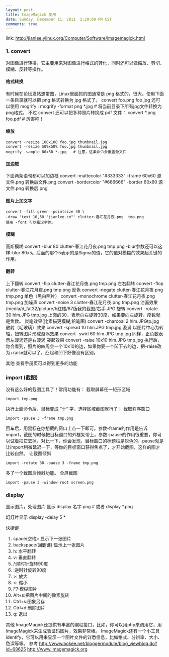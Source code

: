 ```yaml
---
layout: post
title: ImageMagick 使用
date: Sunday, December 11, 2011  2:29:09 PM CST
comments: true
---
```


link: <http://jianlee.ylinux.org/Computer/Software/imagemagick.html>

### 1. convert

   对图像进行转换，它主要用来对图像进行格式的转化，同时还可以做缩放、剪切、模糊、反转等操作。

#### 格式转换
   有时候在论坛发帖想带图，Linux里面抓的图通常是 png 格式的，很大。使用下面一条目录就可以把 png 格式转换为 jpg 格式了。
    convert foo.png foo.jpg
   还可以使用 mogrify :
    mogrify -format png *.jpg    # 将当前目录下所有jpg文件转换为png格式。
   不过 convert 还可以把多种照片转换成 pdf 文件：
    convert *.png foo.pdf  # 厉害吧！

#### 缩放
    convert -resize 100x100 foo.jpg thumbnail.jpg
    convert -resize 50%x50% foo.jpg thumbnail.jpg
    mogrify -sample 80x60 *.jpg   # 注意，这条命令会覆盖源文件

#### 加边框
   下面两条语句都可以加边框
    convert -mattecolor "#333333" -frame 60x60 源文件.png 转换后文件.png
    convert -bordercolor "#666666" -border 60x60 源文件.png 转换后.png

#### 图片上加文字
    convert -fill green -pointsize 40 \
    -draw 'text 10,50 "jianlee.cn"' clutter-春江花月夜.png  tmp.png
    使用 -font 可以指定字体。

#### 模糊
   高斯模糊
    convert -blur 80  clutter-春江花月夜.png  tmp.png
   -blur参数还可以这样-blur 80x5。后面的那个5表示的是Sigma的值，它的值对模糊的效果起关键的作用。<!-- more -->

#### 翻转
   上下翻转
    convert -flip clutter-春江花月夜.png  tmp.png
   左右翻转
    convert -flop clutter-春江花月夜.png  tmp.png
   反色
    convert -negate clutter-春江花月夜.png  tmp.png
   单色（黑白照片）
    convert -monochrome clutter-春江花月夜.png  tmp.png
   加噪声
    convert -noise 3 clutter-春江花月夜.png  tmp.png
   油画效果
    /media/d_fat32/picture/h红楼/87版我的截图/右手.JPG
   旋转
    convert -rotate 30 hlm.JPG  tmp.jpg
   上面的30，表示向右旋转30度，如果要向左旋转，度数就是负数。
   炭笔效果(比素描更模糊,铅笔画)
    convert -charcoal 2 hlm.JPGtp.jpg
   散射（毛玻璃）效果
    convert -spread 10 hlm.JPG  tmp.jpg
   漩涡
   以图片中心为转轴，扭转图片形成漩涡效果
    convert -swirl 60 hlm.JPG  tmp.jpg
   同样，正负数表示左漩涡还是右漩涡
   突起效果
    convert -raise 10x10 hlm.JPG  tmp.jpg
   执行后，你会看到，照片的四周会一个10x10的边，如果你要一个凹下去的边，把-raise改为+raise就可以了。凸起和凹下好像没有区别。

   其他
   查看手册页可以得到更多的功能

### import (截图)

没有这么好的截图工具了！常用功能有：
截取屏幕任一矩形区域

    import tmp.png

执行上面命令后，鼠标变成 “十“ 字，选择区域截图就行了！
截取程序窗口

    import -pause 3 -frame tmp.png

回车后，用鼠标在你想截的窗口上点一下即可。参数-frame的作用是告诉 import，截图的时候把目标窗口的外框架带上，参数-pause的作用很重要，你可以试着把它去掉，对比一下，你会发现，目标窗口的标题栏是灰色的，pause就是让import稍微延迟一下，等你的目标窗口获得焦点了，才开始截图，这样的图才比较自然。
让截图倾斜

    import -rotate 30 -pause 3 -frame tmp.png

多了一个截图后倾斜功能。
全屏截图

    import -pause 3 -window root screen.png

### display

显示图片，处理图片
显示
    display 名字.png  # 或者 display *.png

幻灯片显示
    display -delay 5 *

快捷键
   1. space(空格): 显示下一张图片
   2. backspace(回删键):显示上一张图片
   3. h: 水平翻转
   4. v: 垂直翻转
   5. /:顺时针旋转90度
   6. \:逆时针旋转90度
   7. \>: 放大
   8. <: 缩小
   9. F7:模糊图片
   10. Alt+s:把图片中间的像素旋转
   11. Ctrl+s:图象另存
   12. Ctrl+d:删除图片
   13. q: 退出

其他
   ImageMagick还提供有丰富的编程接口，比如，你可以用php来调用它，用 ImageMagick来生成验证码图片，效果非常棒。
   ImageMagick还有一个小工具identify，它可以用来显示一个图片文件的详悉信息，比如格式、分辨率、大小、色深等等。
参考
   <http://www.bokee.net/bloggermodule/blog_viewblog.do?id=68625>
   <http://www.imagemagick.org>

